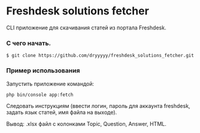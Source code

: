 # Freshdesk solutions fetcher
CLI приложение для скачивания статей из портала Freshdesk.

### С чего начать.
```angular2html
$ git clone https://github.com/dryyyyy/freshdesk_solutions_fetcher.git
```
### Пример использования
Запустить приложение командой:
```angular2html
php bin/console app:fetch
```
Следовать инструкциям (ввести логин, пароль для аккаунта freshdesk, задать язык статей, имя файла на выходе).

Вывод: .xlsx файл с колонками Topic, Question, Answer, HTML.